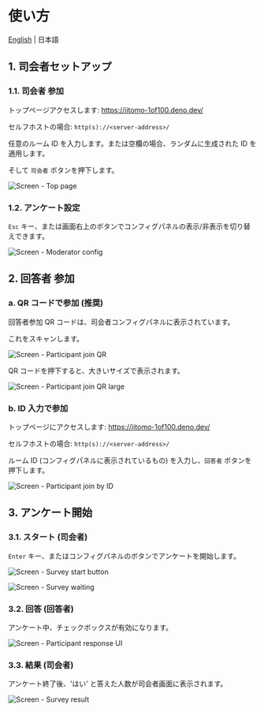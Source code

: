# 使い方

[English](./) | 日本語

## 1. 司会者セットアップ

### 1.1. 司会者 参加

トップページアクセスします: <https://iitomo-1of100.deno.dev/>

セルフホストの場合: `http(s)://<server-address>/`

任意のルーム ID を入力します。または空欄の場合、ランダムに生成された ID を適用します。

そして `司会者` ボタンを押下します。

![Screen - Top page](./images-ja/1-moderator-join.webp)

### 1.2. アンケート設定

`Esc` キー、または画面右上のボタンでコンフィグパネルの表示/非表示を切り替えできます。

![Screen - Moderator config](./images-ja/2-moderator-config.webp)

## 2. 回答者 参加

### a. QR コードで参加 (推奨)

回答者参加 QR コードは、司会者コンフィグパネルに表示されています。

これをスキャンします。

![Screen - Participant join QR](./images-ja/3-participant-join-qr.webp)

QR コードを押下すると、大きいサイズで表示されます。

![Screen - Participant join QR large](./images-ja/3-participant-join-qr-large.webp)

### b. ID 入力で参加

トップページにアクセスします: <https://iitomo-1of100.deno.dev/>

セルフホストの場合: `http(s)://<server-address>/`

ルーム ID (コンフィグパネルに表示されているもの) を入力し、`回答者` ボタンを押下します。

![Screen - Participant join by ID](./images-ja/3-participant-join-id.webp)

## 3. アンケート開始

### 3.1. スタート (司会者)

`Enter` キー、またはコンフィグパネルのボタンでアンケートを開始します。

![Screen - Survey start button](./images-ja/4-survey-start.webp)

![Screen - Survey waiting](./images-ja/4-survey-waiting.gif)

### 3.2. 回答 (回答者)

アンケート中、チェックボックスが有効になります。

![Screen - Participant response UI](./images-ja/4-survey-participant.webp)

### 3.3. 結果 (司会者)

アンケート終了後、'はい' と答えた人数が司会者画面に表示されます。

![Screen - Survey result](./images-ja/4-survey-result.webp)
